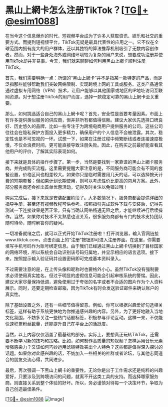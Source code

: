 # 黑山上網卡怎么注册TikTok？[[TG💪+ @esim1088](https://t.me/s/esim1088)]

在当今这个信息爆炸的时代，短视频平台成为了许多人获取资讯、娱乐和社交的重要方式。而提到短视频平台，TikTok无疑是最具代表性的应用之一。它不仅在全球范围内拥有庞大的用户群体，还以其独特的算法推荐机制吸引了无数内容创作者。然而，对于一些身处海外或网络环境较为复杂的用户来说，想要成功注册并使用TikTok却并非易事。今天，我们就来聊聊如何利用黑山上網卡顺利注册TikTok。

首先，我们需要明确一点：所谓的“黑山上網卡”并不是指某一款特定的产品，而是泛指那些能够帮助我们突破网络限制、实现跨境上网的工具或服务。这类产品通常通过虚拟专用网络（VPN）技术，让用户能够以其他国家或地区的IP地址访问互联网资源。对于想注册TikTok的用户而言，选择一款稳定可靠的黑山上網卡至关重要。

那么，如何挑选适合自己的黑山上網卡呢？首先，安全性是首要考量因素。市面上有许多提供类似服务的供应商，但并非所有都值得信赖。建议大家优先选择口碑良好、历史悠久的品牌，比如一些专注于为跨境电商用户提供服务的公司。这些公司往往会在隐私保护方面投入更多精力，确保用户的个人信息不会被泄露。其次，稳定性也是不可忽视的一环。试想一下，如果在注册过程中频繁断线或者连接速度极慢，不仅会浪费时间，更可能直接导致注册失败。因此，在购买之前最好能查看其他用户的评价，了解其实际表现如何。

接下来就是具体的操作步骤了。第一步，当然是要找到一家靠谱的黑山上網卡服务商，并完成购买流程。这里需要提醒大家注意的是，不同服务商可能会有不同的套餐设置，价格区间也相差较大。如果你只是临时需要用几天的话，可以选择按天计费的短期套餐；但如果计划长期使用，则可以考虑性价比更高的包月方案。此外，部分服务商还会推出首单优惠活动，记得及时关注以免错过哦！

购买完成后，接下来就是安装配置阶段了。大多数情况下，服务商都会提供详细的指导手册，甚至还有视频教程可供参考。按照指引完成软件下载与安装后，记得先测试一下连接效果是否正常。只有当确认网络畅通无阻之后，才能继续进行后续操作。当然，如果你对技术不太熟悉也没关系，很多服务商都有专门的技术支持团队随时待命，随时解答你的疑问。

一切准备就绪之后，就可以正式开始TikTok注册啦！打开浏览器，输入官网链接www.tiktok.com，点击页面上的“注册”按钮即可进入注册界面。在这里，你需要填写手机号码作为账号绑定信息。由于我们已经通过黑山上網卡切换到了目标国家的网络环境，所以系统会自动识别该号码归属地，并显示相应的语言选项。接下来，按照提示输入验证码并设置密码即可完成基本资料录入。

不过需要注意的是，在上传头像和昵称时也要格外小心。虽然TikTok没有强制要求必须使用真实姓名，但过于明显的虚假信息可能会引起审核系统的警惕。因此，建议大家尽量保持低调，避免使用过于夸张的名字或者不合适的图片作为个人资料展示。同时，还要定期检查邮箱，因为TikTok有时会发送验证邮件来确认账户的真实性。

除了基础设置之外，还有一些细节值得留意。例如，你可以根据兴趣爱好勾选相关标签，这样有助于系统更快地为你推送感兴趣的内容。另外，为了更好地融入当地文化氛围，不妨多关注一些热门话题标签，积极参与评论互动。这样一来，不仅能快速积累粉丝数量，还能提升自己在平台上的活跃度。

当然，以上内容仅仅涵盖了最基础的部分。实际上，要想真正玩转TikTok，还需要不断学习新的技巧和策略。比如，如何制作高质量的短视频？怎样运用音乐元素增强感染力？又该如何巧妙运用滤镜特效突出个人特色？这些都是值得深入探讨的话题。如果你对此感兴趣的话，不妨加入一些相关的社群或者论坛，与其他志同道合的朋友交流心得，共同进步。

最后，再次强调一下黑山上網卡的重要性。无论你是出于工作需求还是纯粹的兴趣爱好，只要涉及到跨境访问的问题，就离不开这类工具的支持。而选择哪家服务商，则直接关系到整个体验的好坏。所以，务必谨慎对待每一个决策环节，争取为自己创造最佳条件。

[[TG💪+ @esim1088](https://t.me/s/esim1088) ![Image](https://i.postimg.cc/4NQfJmqS/Snipaste-2025-05-13-00-14-12.png)]